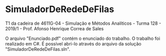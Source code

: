 # SimuladorDeRedeDeFilas
T1 da cadeira de 4611G-04 - Simulação e Métodos Analíticos - Turma 128 - 2019/1 - Prof. Afonso Henrique Correa de Sales

O arquivo "Enunciado.pdf" contém o enunciado do trabalho.
O trabalho foi realizado em C#. É possível abri-lo através do arquivo da solução "SimuladorDeRedeDeFilas.sln".
